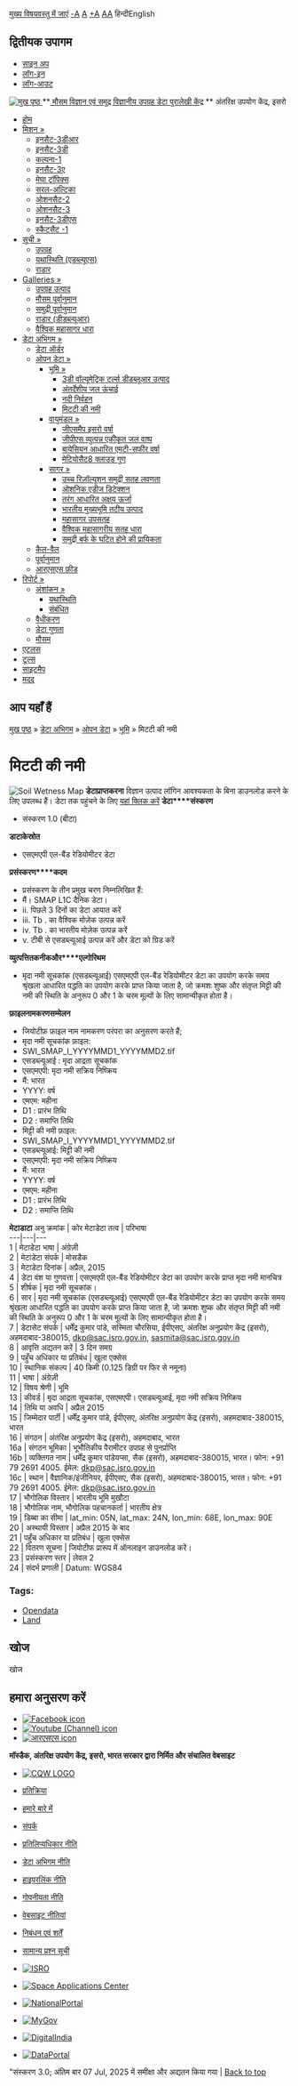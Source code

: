 [मुख्य विषयवस्तु में जाएं](https://www.mosdac.gov.in/soil-moisture-0?language=hi#main-content "Skip to main Content")
[-A](javascript:;) [A](javascript:;) [+A](javascript:;)
[A](javascript:drupalHighContrast.enableStyles\(\))[A](javascript:drupalHighContrast.disableStyles\(\))
हिन्दीEnglish
## द्वितीयक उपागम
  * [साइन अप](https://www.mosdac.gov.in/internal/registration?language=hi)
  * [लॉग-इन](https://www.mosdac.gov.in/internal/uops?language=hi)
  * [लॉग-आउट](https://www.mosdac.gov.in/internal/logout?language=hi)

[ ![मुख पृष्ठ](https://www.mosdac.gov.in/sites/default/files/mosdac_small.png) ](https://www.mosdac.gov.in/?language=hi "मुख पृष्ठ")
**[ मौसम विज्ञान एवं समुद्र विज्ञानीय उपग्रह डेटा पुरालेखी केंद्र](https://www.mosdac.gov.in/?language=hi "मुख पृष्ठ") **
अंतरिक्ष उपयोग केंद्र, इसरो 
  * [होम](https://www.mosdac.gov.in/?language=hi)
  * [मिशन »](https://www.mosdac.gov.in/soil-moisture-0?language=hi)
    * [इनसैट-3डीआर](https://www.mosdac.gov.in/insat-3dr?language=hi)
    * [इनसैट-3डी](https://www.mosdac.gov.in/insat-3d?language=hi)
    * [कल्पना-1](https://www.mosdac.gov.in/kalpana-1?language=hi)
    * [इनसैट-3ए](https://www.mosdac.gov.in/insat-3a?language=hi)
    * [मेघा ट्रॉपिक्स](https://www.mosdac.gov.in/megha-tropiques?language=hi)
    * [सरल-अल्टिका](https://www.mosdac.gov.in/saral-altika?language=hi)
    * [ओशनसैट-2](https://www.mosdac.gov.in/oceansat-2?language=hi)
    * [ओशनसैट-3](https://www.mosdac.gov.in/oceansat-3?language=hi)
    * [इनसैट-3डीएस](https://www.mosdac.gov.in/insat-3ds?language=hi)
    * [स्कैटसैट -1](https://www.mosdac.gov.in/scatsat-1?language=hi)
  * [सूची »](https://www.mosdac.gov.in/soil-moisture-0?language=hi)
    * [उपग्रह](https://www.mosdac.gov.in/internal/catalog-satellite?language=hi)
    * [यथास्थिति (एडब्ल्यूएस)](https://www.mosdac.gov.in/internal/catalog-insitu?language=hi)
    * [राडार](https://www.mosdac.gov.in/internal/catalog-radar?language=hi)
  * [Galleries »](https://www.mosdac.gov.in/soil-moisture-0?language=hi)
    * [ उपग्रह उत्पाद](https://www.mosdac.gov.in/internal/gallery?language=hi)
    * [मौसम पूर्वानुमान](https://www.mosdac.gov.in/internal/gallery/weather?language=hi)
    * [समुद्री पूर्वानुमान](https://www.mosdac.gov.in/internal/gallery/ocean?language=hi)
    * [राडार (डीडब्ल्यूआर)](https://www.mosdac.gov.in/internal/gallery/dwr?language=hi)
    * [वैश्विक महासागर धारा](https://www.mosdac.gov.in/internal/gallery/current?language=hi)
  * [डेटा अभिगम »](https://www.mosdac.gov.in/soil-moisture-0?language=hi)
    * [डेटा ऑर्डर](https://www.mosdac.gov.in/internal/uops?language=hi)
    * [ओपन डेटा »](https://www.mosdac.gov.in/soil-moisture-0?language=hi)
      * [भूमि »](https://www.mosdac.gov.in/soil-moisture-0?language=hi)
        * [3डी वॉल्यूमेट्रिक टर्ल्स डीडब्लूआर उत्पाद](https://www.mosdac.gov.in/3d-volumetric-terls-dwrproduct?language=hi)
        * [अंतर्देशीय जल ऊंचाई](https://www.mosdac.gov.in/inland-water-height?language=hi)
        * [नदी निर्वहन](https://www.mosdac.gov.in/river-discharge?language=hi)
        * [मिटटी की नमी](https://www.mosdac.gov.in/soil-moisture-0?language=hi)
      * [वायुमंडल »](https://www.mosdac.gov.in/soil-moisture-0?language=hi)
        * [जीएसमैप इसरो वर्षा](https://www.mosdac.gov.in/gsmap-isro-rain?language=hi)
        * [जीपीएस व्युत्पन्न एकीकृत जल वाष्प](https://www.mosdac.gov.in/gps-derived-integrated-water-vapour?language=hi)
        * [बायेसियन आधारित एमटी-सफीर वर्षा](https://www.mosdac.gov.in/bayesian-based-mt-saphir-rainfall?language=hi)
        * [मेटियोसैट8 क्लाउड गुण](https://www.mosdac.gov.in/meteosat8-cloud-properties?language=hi)
      * [सागर »](https://www.mosdac.gov.in/soil-moisture-0?language=hi)
        * [उच्च रिज़ॉल्यूशन समुद्री सतह लवणता](https://www.mosdac.gov.in/high-resolution-sea-surface-salinity?language=hi)
        * [ओशनिक एडीज डिटेक्शन](https://www.mosdac.gov.in/oceanic-eddies-detection?language=hi)
        * [तरंग आधारित अक्षय ऊर्जा](https://www.mosdac.gov.in/wave-based-renewable-energy?language=hi)
        * [भारतीय मुख्यभूमि तटीय उत्पाद](https://www.mosdac.gov.in/indian-mainland-coastal-product?language=hi)
        * [महासागर उपसतह](https://www.mosdac.gov.in/global-ocean-surface-current?language=hi)
        * [वैश्विक महासागरीय सतह धारा](https://www.mosdac.gov.in/ocean-subsurface?language=hi)
        * [समुद्री बर्फ के घटित होने की प्रायिकता](https://www.mosdac.gov.in/sea-ice-occurrence-probability?language=hi)
    * [कैल-वैल](https://www.mosdac.gov.in/internal/calval-data?language=hi)
    * [पूर्वानुमान](https://www.mosdac.gov.in/internal/forecast-menu?language=hi)
    * [ आरएसएस फ़ीड](https://www.mosdac.gov.in/rss-feed?language=hi "
आरएसएस फ़ीड")
  * [रिपोर्ट »](https://www.mosdac.gov.in/soil-moisture-0?language=hi)
    * [अंशांकन »](https://www.mosdac.gov.in/soil-moisture-0?language=hi)
      * [यथास्थिति](https://www.mosdac.gov.in/insitu?language=hi)
      * [संबंधित](https://www.mosdac.gov.in/calibration-reports?language=hi)
    * [वैधीकरण](https://www.mosdac.gov.in/validation-reports?language=hi)
    * [डेटा गुणता](https://www.mosdac.gov.in/data-quality?language=hi)
    * [मौसम](https://www.mosdac.gov.in/weather-reports?language=hi)
  * [एटलस](https://www.mosdac.gov.in/atlases?language=hi)
  * [टूल्स](https://www.mosdac.gov.in/tools?language=hi)
  * [साइटमैप](https://www.mosdac.gov.in/sitemap?language=hi)
  * [मदद](https://www.mosdac.gov.in/help?language=hi)


## आप यहाँ हैं
[मुख पृष्ठ](https://www.mosdac.gov.in/?language=hi) » [डेटा अभिगम](https://www.mosdac.gov.in/soil-moisture-0?language=hi) » [ओपन डेटा](https://www.mosdac.gov.in/soil-moisture-0?language=hi) » [भूमि](https://www.mosdac.gov.in/soil-moisture-0?language=hi) » मिटटी की नमी
# मिटटी की नमी
![Soil Wetness Map](https://www.mosdac.gov.in/sites/default/files/styles/medium/public/field/image/soil-wetness.png?itok=toA6Ccxy)
**डेटा****प्राप्त****करना**
विज्ञान उत्पाद लॉगिन आवश्यकता के बिना डाउनलोड करने के लिए उपलब्ध हैं। डेटा तक पहुंचने के लिए [यहां क्लिक करें](https://www.mosdac.gov.in/opendata/soil_moisture/)
**डेटा****संस्करण**
  * संस्करण 1.0 (बीटा)


**डाटा****के****स्रोत**
  * एसएमएपी एल-बैंड रेडियोमीटर डेटा


**प्रसंस्करण****कदम**
  * प्रसंस्करण के तीन प्रमुख चरण निम्नलिखित हैं:
  * मैं। SMAP L1C दैनिक डेटा।
  * ii. पिछले 3 दिनों का डेटा आयात करें
  * iii. Tb . का वैश्विक मोज़ेक उत्पन्न करें
  * iv. Tb . का भारतीय मोज़ेक उत्पन्न करें
  * v. टीबी से एसडब्ल्यूआई उत्पन्न करें और डेटा को ग्रिड करें


**व्युत्पत्ति****तकनीक****और****एल्गोरिथम**
  * मृदा नमी सूचकांक (एसडब्ल्यूआई) एसएमएपी एल-बैंड रेडियोमीटर डेटा का उपयोग करके समय श्रृंखला आधारित पद्धति का उपयोग करके प्राप्त किया जाता है, जो क्रमशः शुष्क और संतृप्त मिट्टी की नमी की स्थिति के अनुरूप 0 और 1 के चरम मूल्यों के लिए सामान्यीकृत होता है।


**फ़ाइल****नामकरण****सम्मेलन**
  * जियोटीफ़ फ़ाइल नाम नामकरण परंपरा का अनुसरण करते हैं;
  * मृदा नमी सूचकांक फ़ाइल:
  * SWI_SMAP_I_YYYYMMD1_YYYYMMD2.tif
  * एसडब्ल्यूआई : मृदा आद्रता सूचकांक
  * एसएमएपी: मृदा नमी सक्रिय निष्क्रिय
  * मैं: भारत
  * YYYY: वर्ष
  * एमएम: महीना
  * D1 : प्रारंभ तिथि
  * D2 : समाप्ति तिथि
  * मिट्टी की नमी फ़ाइल:
  * SWI_SMAP_I_YYYYMMD1_YYYYMMD2.tif
  * एसडब्ल्यूआई: मिट्टी की नमी
  * एसएमएपी: मृदा नमी सक्रिय निष्क्रिय
  * मैं: भारत
  * YYYY: वर्ष
  * एमएम: महीना
  * D1 : प्रारंभ तिथि
  * D2 : समाप्ति तिथि


**मेटाडाटा**
अनु क्रमांक | कोर मेटाडेटा तत्व | परिभाषा  
---|---|---  
1 | मेटाडेटा भाषा | अंग्रेज़ी  
2 | मेटाडेटा संपर्क | मोसडैक  
3 | मेटाडेटा दिनांक | अप्रैल, 2015  
4 | डेटा वंश या गुणवत्ता | एसएमएपी एल-बैंड रेडियोमीटर डेटा का उपयोग करके प्राप्त मृदा नमी मानचित्र  
5 | शीर्षक | मृदा नमी सूचकांक।  
6 | सार | मृदा नमी सूचकांक (एसडब्ल्यूआई) एसएमएपी एल-बैंड रेडियोमीटर डेटा का उपयोग करके समय श्रृंखला आधारित पद्धति का उपयोग करके प्राप्त किया जाता है, जो क्रमशः शुष्क और संतृप्त मिट्टी की नमी की स्थिति के अनुरूप 0 और 1 के चरम मूल्यों के लिए सामान्यीकृत होता है।  
7 | डेटासेट संपर्क | धर्मेंद्र कुमार पांडे, सस्मिता चौरसिया, ईपीएसए, अंतरिक्ष अनुप्रयोग केंद्र (इसरो), अहमदाबाद-380015, dkp@sac.isro.gov.in, sasmita@sac.isro.gov.in  
8 | आवृत्ति अद्यतन करें | 3 दिन समग्र  
9 | पहुँच अधिकार या प्रतिबंध | खुला एक्सेस  
10 | स्थानिक संकल्प | 40 किमी (0.125 डिग्री पर फिर से नमूना)  
11 | भाषा | अंग्रेज़ी  
12 | विषय श्रेणी | भूमि  
13 | कीवर्ड | मृदा आद्रता सूचकांक, एसएमएपी। एसडब्ल्यूआई, मृदा नमी सक्रिय निष्क्रिय  
14 | तिथि या अवधि | अप्रैल 2015  
15 | जिम्मेदार पार्टी | धर्मेंद्र कुमार पांडे, ईपीएसए, अंतरिक्ष अनुप्रयोग केंद्र (इसरो), अहमदाबाद-380015, भारत  
16 | संगठन | अंतरिक्ष अनुप्रयोग केंद्र (इसरो), अहमदाबाद, भारत  
16a | संगठन भूमिका | भूभौतिकीय पैरामीटर उपग्रह से पुनर्प्राप्ति  
16b | व्यक्तिगत नाम | धर्मेंद्र कुमार पांडेयप्सा, सैक (इसरो), अहमदाबाद-380015, भारत। फोन: +91 79 2691 4005. ईमेल: dkp@sac.isro.gov.in  
16c | स्थान | वैज्ञानिक/इंजीनियर, ईपीएसए, सैक (इसरो), अहमदाबाद-380015, भारत। फोन: +91 79 2691 4005. ईमेल: dkp@sac.isro.gov.in  
17 | भौगोलिक विस्तार | भारतीय भूमि मुखौटा  
18 | भौगोलिक नाम, भौगोलिक पहचानकर्ता | भारतीय क्षेत्र  
19 | डिब्बा का सीमा | lat_min: 05N, lat_max: 24N, lon_min: 68E, lon_max: 90E  
20 | अस्थायी विस्तार | अप्रैल 2015 के बाद  
21 | पहुँच अधिकार या प्रतिबंध | खुला एक्सेस  
22 | वितरण सूचना | जियोटीफ प्रारूप में ऑनलाइन डाउनलोड करें।  
23 | प्रसंस्करण स्तर | लेवल 2  
24 | संदर्भ प्रणाली | Datum: WGS84  
### Tags: 
  * [Opendata](https://www.mosdac.gov.in/tags/opendata?language=hi)
  * [Land](https://www.mosdac.gov.in/tags/land?language=hi)


## खोज
खोज 
## हमारा अनुसरण करें
  * [![Facebook icon](https://www.mosdac.gov.in/sites/all/modules/social_media_links/libraries/elegantthemes/PNG/facebook.png)](https://www.facebook.com/mosdac.sac.isro "Facebook")
  * [![Youtube \(Channel\) icon](https://www.mosdac.gov.in/sites/all/modules/social_media_links/libraries/elegantthemes/PNG/youtube.png)](http://www.youtube.com/channel/UCDVkai9WIgY2ZgrlF_08Yeg "Youtube \(Channel\)")
  * [![आरएसएस icon](https://www.mosdac.gov.in/sites/all/modules/social_media_links/libraries/elegantthemes/PNG/rss.png)](https://www.mosdac.gov.in/?language=hirss.xml "आरएसएस")


**मॉस्डैक, अंतरिक्ष उपयोग केंद्र, इसरो, भारत सरकार द्वारा निर्मित और संचालित वेबसाइट**
  * [![CQW LOGO](https://www.mosdac.gov.in/docs/cqw_logo.gif)](https://www.mosdac.gov.in/docs/STQC.pdf "Quality Certificate")


  * [प्रतिक्रिया](https://www.mosdac.gov.in/mosdac-feedback?language=hi)
  * [हमारे बारे में](https://www.mosdac.gov.in/about-us?language=hi)
  * [संपर्क](https://www.mosdac.gov.in/contact-us?language=hi)
  * [प्रतिलिप्यधिकार नीति](https://www.mosdac.gov.in/node/1268?language=hi)
  * [डेटा अभिगम नीति](https://www.mosdac.gov.in/node/1267?language=hi)
  * [हाइपरलिंक नीति](https://www.mosdac.gov.in/node/1269?language=hi)
  * [गोपनीयता नीति](https://www.mosdac.gov.in/node/1270?language=hi)
  * [वेबसाइट नीतियां](https://www.mosdac.gov.in/website-policies?language=hi)
  * [निबंधन एवं शर्तें](https://www.mosdac.gov.in/node/1271?language=hi)
  * [सामान्य प्रश्न सूची](https://www.mosdac.gov.in/faq-page?language=hi)


  * [![ISRO](https://www.mosdac.gov.in/sites/default/files/styles/thumbnail/public/logo-transparent.png?itok=IUS20l-w)](http://www.isro.gov.in)
  * [![Space Applications Center](https://www.mosdac.gov.in/sites/default/files/styles/thumbnail/public/saclogo.png?itok=_Jv4AuIn)](http://www.sac.gov.in)
  * [![NationalPortal](https://www.mosdac.gov.in/sites/default/files/styles/thumbnail/public/india-gov_0.png?itok=yssAPH3m)](http://www.india.gov.in)
  * [![MyGov](https://www.mosdac.gov.in/sites/default/files/styles/thumbnail/public/mygov_0.png?itok=Po-dzdT3)](http://mygov.in/)
  * [![DigitalIndia](https://www.mosdac.gov.in/sites/default/files/styles/thumbnail/public/digital-india_0.png?itok=ntlP7atE)](http://www.digitalindia.gov.in/)
  * [![DataPortal](https://www.mosdac.gov.in/sites/default/files/styles/thumbnail/public/data-gov.png?itok=qYA78FgB)](http://data.gov.in)


"संस्करण 3.0; अंतिम बार 07 Jul, 2025 में समीक्षा और अद्यतन किया गया | 
[](https://www.mosdac.gov.in/soil-moisture-0?language=hi "Previous")[](https://www.mosdac.gov.in/soil-moisture-0?language=hi "अगला")
[](https://www.mosdac.gov.in/soil-moisture-0?language=hi)
[](https://www.mosdac.gov.in/soil-moisture-0?language=hi "Previous")[](https://www.mosdac.gov.in/soil-moisture-0?language=hi "अगला")
[](https://www.mosdac.gov.in/soil-moisture-0?language=hi "Close")[](https://www.mosdac.gov.in/soil-moisture-0?language=hi)[](https://www.mosdac.gov.in/soil-moisture-0?language=hi)[](https://www.mosdac.gov.in/soil-moisture-0?language=hi "Pause Slideshow")[](https://www.mosdac.gov.in/soil-moisture-0?language=hi "Play Slideshow")
[Back to top](https://www.mosdac.gov.in/soil-moisture-0?language=hi#top)
